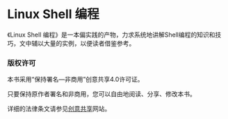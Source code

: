 # Linux Shell 编程

《Linux Shell 编程》是一本偏实践的产物，力求系统地讲解Shell编程的知识和技巧，文中辅以大量的实例，以便读者借鉴参考。


### 版权许可

本书采用“保持署名—非商用”创意共享4.0许可证。

只要保持原作者署名和非商用，您可以自由地阅读、分享、修改本书。

详细的法律条文请参见[创意共享](http://creativecommons.org/licenses/by-nc/4.0/)网站。
